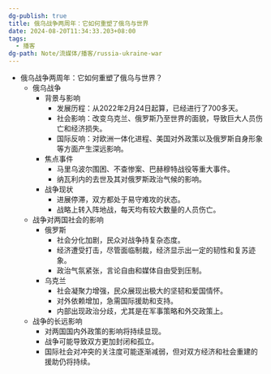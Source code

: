 ```yaml
---
dg-publish: true
title: 俄乌战争两周年：它如何重塑了俄乌与世界
date: 2024-08-20T11:34:33.203+08:00
tags:
  - 播客
dg-path: Note/流媒体/播客/russia-ukraine-war
---
```


- 俄乌战争两周年：它如何重塑了俄乌与世界？
    - 俄乌战争
        - 背景与影响
            - 发展历程：从2022年2月24日起算，已经进行了700多天。
            - 社会影响：改变乌克兰、俄罗斯乃至世界的面貌，导致巨大人员伤亡和经济损失。
            - 国际反响：对欧洲一体化进程、美国对外政策以及俄罗斯自身形象等方面产生深远影响。
        - 焦点事件
            - 马里乌波尔围困、不查惨案、巴赫穆特战役等重大事件。
            - 纳瓦利内的去世及其对俄罗斯政治气候的影响。
        - 战争现状
            - 进展停滞，双方都处于易守难攻的状态。
            - 战略上转入阵地战，每天均有较大数量的人员伤亡。
    - 战争对两国社会的影响
        - 俄罗斯
            - 社会分化加剧，民众对战争持复杂态度。
            - 经济遭受打击，尽管面临制裁，经济显示出一定的韧性和复苏迹象。
            - 政治气氛紧张，言论自由和媒体自由受到压制。
        - 乌克兰
            - 社会凝聚力增强，民众展现出极大的坚韧和爱国情怀。
            - 对外依赖增加，急需国际援助和支持。
            - 内部出现政治分歧，尤其是在军事策略和外交政策上。
    - 战争的长远影响
        - 对两国国内外政策的影响将持续显现。
        - 战争可能导致双方更加封闭和孤立。
        - 国际社会对冲突的关注度可能逐渐减弱，但对双方经济和社会重建的援助仍将持续。